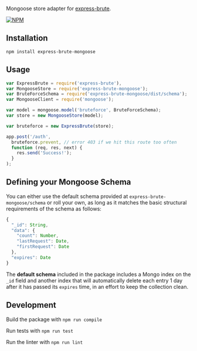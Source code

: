 Mongoose store adapter for [express-brute](https://github.com/AdamPflug/express-brute).

[![NPM](https://nodei.co/npm/express-brute-mongoose.png?compact=true)](https://npmjs.org/package/express-brute-mongoose)

## Installation

~~~
npm install express-brute-mongoose
~~~

## Usage

~~~javascript
var ExpressBrute = require('express-brute'),
var MongooseStore = require('express-brute-mongoose');
var BruteForceSchema = require('express-brute-mongoose/dist/schema');
var MongooseClient = require('mongoose');

var model = mongoose.model('bruteforce', BruteForceSchema);
var store = new MongooseStore(model);

var bruteforce = new ExpressBrute(store);

app.post('/auth',
  bruteforce.prevent, // error 403 if we hit this route too often
  function (req, res, next) {
    res.send('Success!');
  }
);
~~~

## Defining your Mongoose Schema

You can either use the default schema provided at `express-brute-mongoose/schema` or roll your own, as long as it matches the basic structural requirements of the schema as follows:

~~~javascript
{
  "_id": String,
  "data": {
    "count": Number,
    "lastRequest": Date,
    "firstRequest": Date
  },
  "expires": Date
}
~~~

The **default schema** included in the package includes a Mongo index on the `_id` field and another index that will automatically delete each entry 1 day after it has passed its `expires` time, in an effort to keep the collection clean.

## Development

Build the package with
`npm run compile`

Run tests with
`npm run test`

Run the linter with
`npm run lint`
